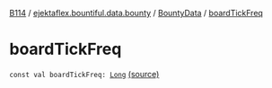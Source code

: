 [B114](../../index.md) / [ejektaflex.bountiful.data.bounty](../index.md) / [BountyData](index.md) / [boardTickFreq](./board-tick-freq.md)

# boardTickFreq

`const val boardTickFreq: `[`Long`](https://kotlinlang.org/api/latest/jvm/stdlib/kotlin/-long/index.html) [(source)](https://github.com/ejektaflex/Bountiful/tree/develop/src/main/kotlin/ejektaflex/bountiful/data/bounty/BountyData.kt#L172)